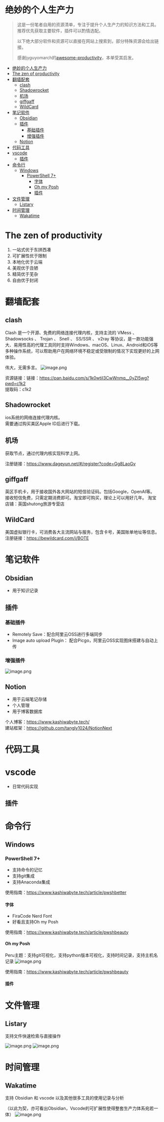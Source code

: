 # 绝妙的个人生产力

> 这是一份笔者自用的资源清单，专注于提升个人生产力的知识方法和工具。推荐优先获取主要软件，插件可以酌情选配。
>
>以下绝大部分软件和资源可以直接在网站上搜索到，部分特殊资源会给出链接。
>
> 感谢jyguyomarch的[awesome-productivity](https://github.com/jyguyomarch/awesome-productivity)，本单受其启发。

- [绝妙的个人生产力](#绝妙的个人生产力)
- [The zen of productivity](#the-zen-of-productivity)
- [翻墙配套](#翻墙配套)
  - [clash](#clash)
  - [Shadowrocket](#shadowrocket)
  - [机场](#机场)
  - [giffgaff](#giffgaff)
  - [WildCard](#wildcard)
- [笔记软件](#笔记软件)
  - [Obsidian](#obsidian)
  - [插件](#插件)
    - [基础插件](#基础插件)
    - [增强插件](#增强插件)
  - [Notion](#notion)
- [代码工具](#代码工具)
- [vscode](#vscode)
  - [插件](#插件-1)
- [命令行](#命令行)
  - [Windows](#windows)
    - [PowerShell 7+](#powershell-7)
      - [字体](#字体)
      - [Oh my Posh](#oh-my-posh)
      - [插件](#插件-2)
- [文件管理](#文件管理)
  - [Listary](#listary)
- [时间管理](#时间管理)
  - [Wakatime](#wakatime)

# The zen of productivity
1. 一站式优于东拼西凑
2. 可扩展性优于限制
3. 本地化优于云端
4. 美观优于丑陋
5. 精简优于芜杂
6. 自由优于封闭

# 翻墙配套

## clash
Clash 是一个开源、免费的网络连接代理内核，支持主流的 VMess 、 Shadowsocks 、 Trojan 、 Snell 、 SS/SSR 、 v2ray 等协议，是一款功能强大、易用性高的代理工具同时支持Windows、macOS、Linux、Android和iOS等多种操作系统，可以帮助用户在网络环境不稳定或受限制的情况下实现更好的上网体验。

伟大，无需多言。
![image.png](https://kashiwa-pic.oss-cn-beijing.aliyuncs.com/20240309202438.png)

资源链接：链接：https://pan.baidu.com/s/1k0wtiI3CwWnmq__0yZI5wg?pwd=c1k2   
提取码：c1k2 



## Shadowrocket
ios系统的网络连接代理内核。  
需要通过购买美区Apple ID后进行下载。


## 机场
获取节点，通过代理内核实现科学上网。

注册链接：https://www.dageyun.net/#/register?code=Gg8LaoGv


## giffgaff
英区手机卡，用于接收国外各大网站的短信验证码。包括Google，OpenAI等。  
接收短信免费，只需定期消费即可。淘宝即可购买，理论上可以用好几年。
淘宝店铺：英国shutong旅游专营店


## WildCard
美国虚拟银行卡，可消费各大主流网站与服务，包含卡号，美国账单地址等信息。   
注册链接：https://bewildcard.com/i/BOTE


# 笔记软件

## Obsidian
* 用于知识记录


## 插件

### 基础插件
* Remotely Save：配合阿里云OSS进行多端同步
* Image auto upload Plugin： 配合Picgo，阿里云OSS实现图床搭建与自动上传


### 增强插件

![image.png](https://kashiwa-pic.oss-cn-beijing.aliyuncs.com/20240308214649.png)








## Notion
* 用于云端笔记存储
* 个人管理
* 用于博客数据库    

个人博客：https://www.kashiwabyte.tech/      
建站框架：https://github.com/tangly1024/NotionNext    





# 代码工具
# vscode
* 日常代码实现



## 插件




# 命令行

## Windows

### PowerShell 7+
* 支持命令的记忆
* 支持git集成
* 支持Anaconda集成

使用指南：https://www.kashiwabyte.tech/article/pwshbetter

####  字体
* FiraCode Nerd Font    
* 好看且支持Oh my Posh

使用指南：https://www.kashiwabyte.tech/article/pwshbeauty



#### Oh my Posh
Peru主题：支持git可视化，支持python版本可视化，支持时间记录，支持主机名记录
![image.png](https://kashiwa-pic.oss-cn-beijing.aliyuncs.com/20240308215336.png)

使用指南：https://www.kashiwabyte.tech/article/pwshbeauty

#### 插件

# 文件管理
## Listary
支持文件快速检索与直接操作

![image.png](https://kashiwa-pic.oss-cn-beijing.aliyuncs.com/20240308215733.png)
![image.png](https://kashiwa-pic.oss-cn-beijing.aliyuncs.com/20240308215803.png)


# 时间管理
## Wakatime
支持 Obsidian 和 vscode 以及其他很多工具的使用记录与分析  

（以此为契，亦可看出Obsidian，Vscode的可扩展性使得整套生产力体系宛若一体）
![image.png](https://kashiwa-pic.oss-cn-beijing.aliyuncs.com/20240308220303.png)

